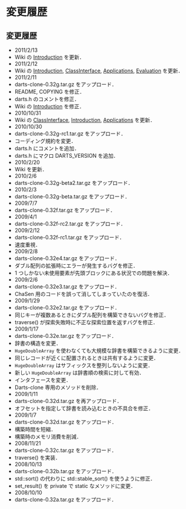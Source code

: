 # 変更履歴

## 変更履歴

* 2011/2/13
 * Wiki の [Introduction](https://github.com/s-yata/darts-clone/blob/master/doc/ja/Introduction.md) を更新．
* 2011/2/12
 * Wiki の [Introduction](https://github.com/s-yata/darts-clone/blob/master/doc/ja/Introduction.md), [ClassInterface](https://github.com/s-yata/darts-clone/blob/master/doc/ja/ClassInterface.md), [Applications](https://github.com/s-yata/darts-clone/blob/master/doc/ja/Applications.md), [Evaluation](https://github.com/s-yata/darts-clone/blob/master/doc/ja/Evaluation.md) を更新．
* 2011/2/11
 * darts-clone-0.32g.tar.gz をアップロード．
 * README, COPYING を修正．
 * darts.h のコメントを修正．
 * Wiki の [Introduction](https://github.com/s-yata/darts-clone/blob/master/doc/ja/Introduction.md) を修正．
* 2010/10/31
 * Wiki の [ClassInterface](https://github.com/s-yata/darts-clone/blob/master/doc/ja/ClassInterface.md), [Introduction](https://github.com/s-yata/darts-clone/blob/master/doc/ja/Introduction.md), [Applications](https://github.com/s-yata/darts-clone/blob/master/doc/ja/Applications.md) を更新．
* 2010/10/30
 * darts-clone-0.32g-rc1.tar.gz をアップロード．
 * コーディング規約を変更．
 * darts.h にコメントを追加．
 * darts.h にマクロ DARTS_VERSION を追加．
* 2010/2/20
 * Wiki を更新．
* 2010/2/6
 * darts-clone-0.32g-beta2.tar.gz をアップロード．
* 2010/2/3
 * darts-clone-0.32g-beta.tar.gz をアップロード．
* 2009/7/7
 * darts-clone-0.32f.tar.gz をアップロード．
* 2009/4/1
 * darts-clone-0.32f-rc2.tar.gz をアップロード．
* 2009/2/12
 * darts-clone-0.32f-rc1.tar.gz をアップロード．
 * 速度重視．
* 2009/2/8
 * darts-clone-0.32e4.tar.gz をアップロード．
 * ダブル配列の拡張時にエラーが発生するバグを修正．
  * 1 つしかない未使用要素が先頭ブロックにある状況での問題を解決．
* 2009/2/6
 * darts-clone-0.32e3.tar.gz をアップロード．
 * ChaSen 用のコードを誤って消してしまっていたのを復活．
* 2009/1/29
 * darts-clone-0.32e2.tar.gz をアップロード．
 * 同じキーが複数あるときにダブル配列を構築できないバグを修正．
 * traverse() が探索失敗時に不正な探索位置を返すバグを修正．
* 2009/1/17
 * darts-clone-0.32e.tar.gz をアップロード．
 * 辞書の構造を変更．
  * `HugeDoubleArray` を使わなくても大規模な辞書を構築できるように変更．
  * 同じレコードが近くに配置されるときは共有するように変更．
 * `HugeDoubleArray` はサフィックスを整列しないように変更．
  * 新しい `HugeDoubleArray` は辞書順の検索に対して有効．
 * インタフェースを変更．
  * Darts-clone 専用のメソッドを削除．
* 2009/1/11
 * darts-clone-0.32d.tar.gz を再アップロード．
 * オフセットを指定して辞書を読み込むときの不具合を修正．
* 2009/1/7
 * darts-clone-0.32d.tar.gz をアップロード．
 * 構築時間を短縮．
 * 構築時のメモリ消費を削減．
* 2008/11/21
 * darts-clone-0.32c.tar.gz をアップロード．
 * traverse() を実装．
* 2008/10/13
 * darts-clone-0.32b.tar.gz をアップロード．
 * std::sort() の代わりに std::stable_sort() を使うように修正．
 * set_result() を private で static なメソッドに変更．
* 2008/10/10
 * darts-clone-0.32a.tar.gz をアップロード．
